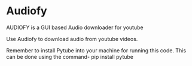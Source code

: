 # Audiofy
AUDIOFY is a GUI based Audio downloader for youtube

Use Audiofy to download audio from youtube videos.

Remember to install Pytube into your machine for running this code.
This can be done using the command- pip install pytube

